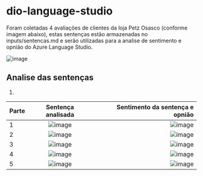 # dio-language-studio

Foram coletadas 4 avaliações de clientes da loja Petz Osasco (conforme imagem abaixo), estas sentenças estão armazenadas no inputs/sentencas.md e serão utilizadas para a analise de sentimento e opnião do Azure Language Studio.

![image](https://github.com/user-attachments/assets/7ba832d2-37e6-4e62-b6e0-4d468522bf16)

## Analise das sentenças

1.
Parte | Sentença analisada | Sentimento da sentença e opnião
:--------- | :------: | -------:
1 | ![image](https://github.com/user-attachments/assets/65929d3e-e5f6-4003-b6b0-98c11775e7c6) | ![image](https://github.com/user-attachments/assets/a6d78903-5ac0-4286-96ce-8fd35a2263b6)
2 | ![image](https://github.com/user-attachments/assets/a2e0235d-f1db-4cd4-be37-b40da0598586) | ![image](https://github.com/user-attachments/assets/d11686a5-8f22-4cb1-9b1e-f8893cb64278)
3 | ![image](https://github.com/user-attachments/assets/c1beb1a0-d549-4281-b138-21970a68a395) | ![image](https://github.com/user-attachments/assets/2a19c85d-8b4c-4839-b33e-2c86d4b19fcf)
4 | ![image](https://github.com/user-attachments/assets/84a7b051-8b26-40d4-a1b0-3d4d4d49b696) | ![image](https://github.com/user-attachments/assets/760a62ad-939f-4530-81e6-bdd3fea95633)
5 | ![image](https://github.com/user-attachments/assets/02c69227-1d81-44c9-be9a-a757924c6ed5) | ![image](https://github.com/user-attachments/assets/a5cd6348-bed5-465e-afdd-13bf68df2514)
